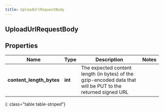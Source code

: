 ```yaml
---
title: UploadUrlRequestBody
---
```

## UploadUrlRequestBody

## Properties

|Name | Type | Description | Notes|
|------------ | ------------- | ------------- | -------------|
| **content_length_bytes** | **int** | The expected content length (in bytes) of the gzip-encoded data that will be PUT to the returned signed URL | |
{: class="table table-striped"}


